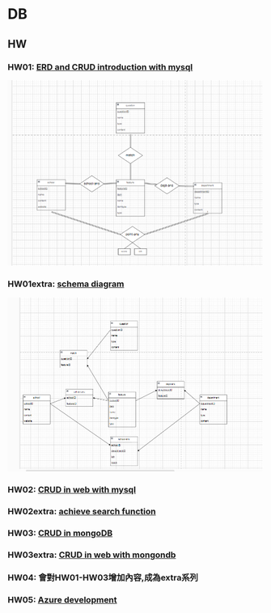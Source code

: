 # DB

## HW
### HW01: [ERD and CRUD introduction with mysql](https://youtu.be/vVKSFbrTI6M)
![ER-diagram example](erdiagarmexample.png)
### HW01extra: [schema diagram](https://youtu.be/3HQAaHCplTg)
![schema diagarm](schemadiagramexample.png)
### HW02: [CRUD in web with mysql](https://youtu.be/HG85ye_FHOY)
### HW02extra: [achieve search function](https://youtu.be/fqBurUgfSWA)
### HW03: [CRUD in mongoDB](https://youtu.be/uVBjpWffbcM)
### HW03extra: [CRUD in web with mongondb](https://youtu.be/hn0c5aV3yk4)
### HW04: 會對HW01-HW03增加內容,成為extra系列
### HW05: [Azure development](https://youtu.be/wsZ7iXCsSdE)

